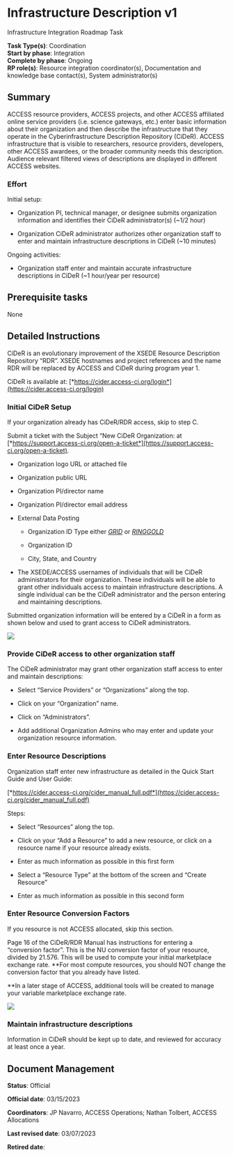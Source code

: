 # Infrastructure Description v1

Infrastructure Integration Roadmap Task

**Task Type(s)**: Coordination  
**Start by phase**: Integration  
**Complete by phase**: Ongoing  
**RP role(s)**: Resource integration coordinator(s), Documentation and knowledge base contact(s), System administrator(s)

## Summary

ACCESS resource providers, ACCESS projects, and other ACCESS affiliated online service providers (i.e. science gateways, etc.) enter basic information about their organization and then describe the infrastructure that they operate in the Cyberinfrastructure Description Repository (CiDeR). ACCESS infrastructure that is visible to researchers, resource providers, developers, other ACCESS awardees, or the broader community needs this description. Audience relevant filtered views of descriptions are displayed in different ACCESS websites.

### Effort

Initial setup:

- Organization PI, technical manager, or designee submits organization information and identifies their CiDeR administrator(s) (~1/2 hour)

- Organization CiDeR administrator authorizes other organization staff to enter and maintain infrastructure descriptions in CiDeR (~10 minutes)

Ongoing activities:

- Organization staff enter and maintain accurate infrastructure descriptions in CiDeR (~1 hour/year per resource)

## Prerequisite tasks

None

## Detailed Instructions

CiDeR is an evolutionary improvement of the XSEDE Resource Description Repository “RDR”. XSEDE hostnames and project references and the name RDR will be replaced by ACCESS and CiDeR during program year 1.

CiDeR is available at: [*https://cider.access-ci.org/login*](https://cider.access-ci.org/login)

### Initial CiDeR Setup

If your organization already has CiDeR/RDR access, skip to step C.

Submit a ticket with the Subject “New CiDeR Organization: at [*https://support.access-ci.org/open-a-ticket*](https://support.access-ci.org/open-a-ticket).

- Organization logo URL or attached file

- Organization public URL

- Organization PI/director name

- Organization PI/director email address

- External Data Posting

  - Organization ID Type either [*GRID*](https://www.grid.ac/) or [*RINGGOLD*](https://www.ringgold.com/ringgold-identifier/)

  - Organization ID

  - City, State, and Country

- The XSEDE/ACCESS usernames of individuals that will be CiDeR administrators for their organization. These individuals will be able to grant other individuals access to maintain infrastructure descriptions. A single individual can be the CiDeR administrator and the person entering and maintaining descriptions.

Submitted organization information will be entered by a CiDeR in a form as shown below and used to grant access to CiDeR administrators.

![](/Users/navarro/GitHub/Integration_Roadmaps/docs/source/tasks/media/Infrastructure_Description_v1/media/image2.png)

### Provide CiDeR access to other organization staff

The CiDeR administrator may grant other organization staff access to enter and maintain descriptions:

- Select “Service Providers” or “Organizations” along the top.

- Click on your “Organization” name.

- Click on “Administrators”.

- Add additional Organization Admins who may enter and update your organization resource information.

### Enter Resource Descriptions

Organization staff enter new infrastructure as detailed in the Quick Start Guide and User Guide:

[*https://cider.access-ci.org/cider_manual_full.pdf*](https://cider.access-ci.org/cider_manual_full.pdf)

Steps:

- Select “Resources” along the top.

- Click on your “Add a Resource” to add a new resource, or click on a resource name if your resource already exists.

- Enter as much information as possible in this first form

- Select a “Resource Type” at the bottom of the screen and “Create Resource”

- Enter as much information as possible in this second form

### Enter Resource Conversion Factors

If you resource is not ACCESS allocated, skip this section.

Page 16 of the CiDeR/RDR Manual has instructions for entering a “conversion factor”. This is the NU conversion factor of your resource, divided by 21.576. This will be used to compute your initial marketplace exchange rate. **For most compute resources, you should NOT change the conversion factor that you already have listed.  
  
**In a later stage of ACCESS, additional tools will be created to manage your variable marketplace exchange rate.

![](/Users/navarro/GitHub/Integration_Roadmaps/docs/source/tasks/media/Infrastructure_Description_v1/media/image1.png)

### Maintain infrastructure descriptions

Information in CiDeR should be kept up to date, and reviewed for accuracy at least once a year.

## Document Management

**Status**: Official

**Official date**: 03/15/2023

**Coordinators**: JP Navarro, ACCESS Operations; Nathan Tolbert, ACCESS Allocations

**Last revised date**: 03/07/2023

**Retired date**:
